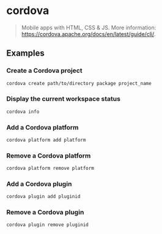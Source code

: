 # cordova

> Mobile apps with HTML, CSS & JS. More information: <https://cordova.apache.org/docs/en/latest/guide/cli/>.

## Examples

### Create a Cordova project

```bash
cordova create path/to/directory package project_name
```

### Display the current workspace status

```bash
cordova info
```

### Add a Cordova platform

```bash
cordova platform add platform
```

### Remove a Cordova platform

```bash
cordova platform remove platform
```

### Add a Cordova plugin

```bash
cordova plugin add pluginid
```

### Remove a Cordova plugin

```bash
cordova plugin remove pluginid
```
